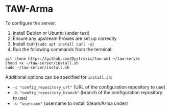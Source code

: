 # TAW-Arma

To configure the server:
 1) Install Debian or Ubuntu (under test)
 2) Ensure any upstream Proxies are set up correctly
 3) Install curl (`sudo apt install curl -y`)
 4) Run the following commands from the terminal:
```
git clone https://github.com/Dystroxic/taw-am1 ~/taw-server
chmod +x ~/taw-server/install.sh
sudo ~/taw-server/install.sh
```

Additional options can be specified for `install.sh`:
   -  `-c "config_repository_url"` (URL of the configuration repository to use)
   - `-b "config_repository_branch"` (branch of the configuration repository to use)
   - `-u "username"` (username to install Steam/Arma under)
